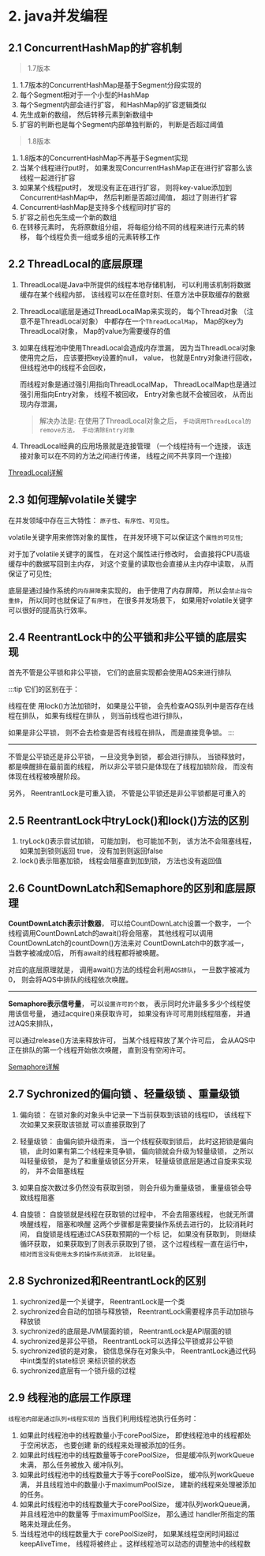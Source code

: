 # 2. java并发编程

## 2.1 ConcurrentHashMap的扩容机制

> 1.7版本
1. 1.7版本的ConcurrentHashMap是基于Segment分段实现的
2. 每个Segment相对于⼀个⼩型的HashMap
3. 每个Segment内部会进⾏扩容， 和HashMap的扩容逻辑类似
4. 先⽣成新的数组， 然后转移元素到新数组中
5. 扩容的判断也是每个Segment内部单独判断的， 判断是否超过阈值

> 1.8版本
1. 1.8版本的ConcurrentHashMap不再基于Segment实现
2. 当某个线程进⾏put时， 如果发现ConcurrentHashMap正在进⾏扩容那么该线程⼀起进⾏扩容
3. 如果某个线程put时， 发现没有正在进⾏扩容， 则将key-value添加到ConcurrentHashMap中， 然后判断是否超过阈值， 超过了则进⾏扩容
4. ConcurrentHashMap是⽀持多个线程同时扩容的
5. 扩容之前也先⽣成⼀个新的数组
6. 在转移元素时， 先将原数组分组， 将每组分给不同的线程来进⾏元素的转移， 每个线程负责⼀组或多组的元素转移⼯作

## 2.2 ThreadLocal的底层原理
1. ThreadLocal是Java中所提供的线程本地存储机制， 可以利⽤该机制将数据缓存在某个线程内部， 该线程可以在任意时刻、任意⽅法中获取缓存的数据

2. ThreadLocal底层是通过ThreadLocalMap来实现的， 每个Thread对象 （注意不是ThreadLocal对象）  中都存在⼀个`ThreadLocalMap`， Map的key为ThreadLocal对象， Map的value为需要缓存的值

3. 如果在线程池中使⽤ThreadLocal会造成内存泄漏， 因为当ThreadLocal对象使⽤完之后， 应该要把key设置的null， value， 也就是Entry对象进⾏回收， 但线程池中的线程不会回收， 

    ⽽线程对象是通过强引⽤指向ThreadLocalMap， ThreadLocalMap也是通过强引⽤指向Entry对象， 线程不被回收， Entry对象也就不会被回收， 从⽽出现内存泄漏， 

    > 解决办法是: 在使⽤了ThreadLocal对象之后， `⼿动调⽤ThreadLocal的remove⽅法， ⼿动清除Entry对象`

4. ThreadLocal经典的应⽤场景就是连接管理 （⼀个线程持有⼀个连接， 该连接对象可以在不同的⽅法之间进⾏传递， 线程之间不共享同⼀个连接）

<a href='http://www.tqk001.top:8081/base/seniorJava/%E7%BA%BF%E7%A8%8B%E9%97%B4%E7%9A%84%E5%85%B1%E4%BA%AB%E5%92%8C%E5%8D%8F%E4%BD%9C-2.html#_3-2-threadlocal'> ThreadLocal详解</a>

## 2.3 如何理解volatile关键字

在并发领域中存在三⼤特性：  `原⼦性`、`有序性`、`可⻅性`。

volatile关键字⽤来修饰对象的属性， 在并发环境下可以保证这个`属性的可⻅性`;

对于加了volatile关键字的属性， 在对这个属性进⾏修改时， 会直接将CPU⾼级缓存中的数据写回到主内存， 对这个变量的读取也会直接从主内存中读取， 从⽽保证了可⻅性;

底层是通过操作系统的`内存屏障`来实现的， 由于使⽤了内存屏障， 所以会`禁⽌指令重排`， 所以同时也就保证了`有序性`， 在很多并发场景下， 如果⽤好volatile关键字可以很好的提⾼执⾏效率。


## 2.4 ReentrantLock中的公平锁和⾮公平锁的底层实现

⾸先不管是公平锁和⾮公平锁， 它们的底层实现都会使⽤AQS来进⾏排队

:::tip 它们的区别在于：  

线程在使 ⽤lock()⽅法加锁时， 如果是公平锁， 会先检查AQS队列中是否存在线程在排队， 如果有线程在排队 ，  则当前线程也进⾏排队， 

如果是⾮公平锁， 则不会去检查是否有线程在排队， ⽽是直接竞争锁。
:::

------------------------

不管是公平锁还是⾮公平锁， ⼀旦没竞争到锁， 都会进⾏排队， 当锁释放时， 都是唤醒排在最前⾯的线程， 所以⾮公平锁只是体现在了线程加锁阶段， ⽽没有体现在线程被唤醒阶段。

另外， ReentrantLock是可重⼊锁， 不管是公平锁还是⾮公平锁都是可重⼊的


## 2.5 ReentrantLock中tryLock()和lock()⽅法的区别
1. tryLock()表示尝试加锁， 可能加到， 也可能加不到， 该⽅法不会阻塞线程， 如果加到锁则返回 true， 没有加到则返回false
2. lock()表示阻塞加锁， 线程会阻塞直到加到锁， ⽅法也没有返回值




## 2.6 CountDownLatch和Semaphore的区别和底层原理

**CountDownLatch表示计数器**， 可以给CountDownLatch设置⼀个数字， ⼀个线程调⽤CountDownLatch的await()将会阻塞， 其他线程可以调⽤CountDownLatch的countDown()⽅法来对 CountDownLatch中的数字减⼀， 当数字被减成0后， 所有await的线程都将被唤醒。

对应的底层原理就是， 调⽤await()⽅法的线程会利⽤`AQS排队`， ⼀旦数字被减为0， 则会将AQS中排队的线程依次唤醒。

-------------

**Semaphore表示信号量**， 可以`设置许可的个数`， 表示同时允许最多多少个线程使⽤该信号量， 通过acquire()来获取许可， 如果没有许可可⽤则线程阻塞， 并通过AQS来排队， 

可以通过release()⽅法来释放许可， 当某个线程释放了某个许可后， 会从AQS中正在排队的第⼀个线程开始依次唤醒， 直到没有空闲许可。

<a href='http://www.tqk001.top:8081/base/seniorJava/%E7%BA%BF%E7%A8%8B%E7%9A%84%E5%B9%B6%E5%8F%91%E5%B7%A5%E5%85%B7%E7%B1%BB-3.html#_4-4-semaphore'> Semaphore详解</a>

## 2.7 Sychronized的偏向锁 、轻量级锁 、重量级锁

1. 偏向锁： 在锁对象的对象头中记录⼀下当前获取到该锁的线程ID， 该线程下次如果⼜来获取该锁就 可以直接获取到了
2. 轻量级锁： 由偏向锁升级⽽来， 当⼀个线程获取到锁后， 此时这把锁是偏向锁， 此时如果有第⼆个线程来竞争锁， 偏向锁就会升级为轻量级锁， 之所以叫轻量级锁， 是为了和重量级锁区分开来， 轻量级锁底层是通过⾃旋来实现的， 并不会阻塞线程

3. 如果⾃旋次数过多仍然没有获取到锁， 则会升级为重量级锁， 重量级锁会导致线程阻塞
4.  ⾃旋锁： ⾃旋锁就是线程在获取锁的过程中， 不会去阻塞线程， 也就⽆所谓唤醒线程， 阻塞和唤醒 这两个步骤都是需要操作系统去进⾏的， ⽐较消耗时间， ⾃旋锁是线程通过CAS获取预期的⼀个标 记， 如果没有获取到， 则继续循环获取， 如果获取到了则表示获取到了锁， 这个过程线程⼀直在运⾏中， `相对⽽⾔没有使⽤太多的操作系统资源， ⽐较轻量`。




## 2.8 Sychronized和ReentrantLock的区别

1. sychronized是⼀个关键字， ReentrantLock是⼀个类
2. sychronized会⾃动的加锁与释放锁， ReentrantLock需要程序员⼿动加锁与释放锁
3. sychronized的底层是JVM层⾯的锁， ReentrantLock是API层⾯的锁
4. sychronized是⾮公平锁， ReentrantLock可以选择公平锁或⾮公平锁
5. sychronized锁的是对象， 锁信息保存在对象头中， ReentrantLock通过代码中int类型的state标识 来标识锁的状态
6. sychronized底层有⼀个锁升级的过程




## 2.9 线程池的底层⼯作原理

`线程池内部是通过队列+线程实现的`
当我们利⽤线程池执⾏任务时：
1. 如果此时线程池中的线程数量⼩于corePoolSize， 即使线程池中的线程都处于空闲状态， 也要创建 新的线程来处理被添加的任务。
2. 如果此时线程池中的线程数量等于corePoolSize， 但是缓冲队列workQueue未满， 那么任务被放⼊ 缓冲队列。
3. 如果此时线程池中的线程数量⼤于等于corePoolSize， 缓冲队列workQueue满， 并且线程池中的数量⼩于maximumPoolSize， 建新的线程来处理被添加的任务。
4. 如果此时线程池中的线程数量⼤于corePoolSize， 缓冲队列workQueue满， 并且线程池中的数量等 于maximumPoolSize， 那么通过 handler所指定的策略来处理此任务。
5.  当线程池中的线程数量⼤于 corePoolSize时， 如果某线程空闲时间超过keepAliveTime， 线程将被终⽌ 。这样线程池可以动态的调整池中的线程数